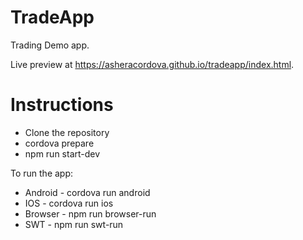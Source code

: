 # TradeApp

Trading Demo app.

Live preview at https://asheracordova.github.io/tradeapp/index.html.

# Instructions
* Clone the repository
* cordova prepare
* npm run start-dev

To run the app:
* Android - cordova run android
* IOS - cordova run ios
* Browser - npm run browser-run
* SWT - npm run swt-run
